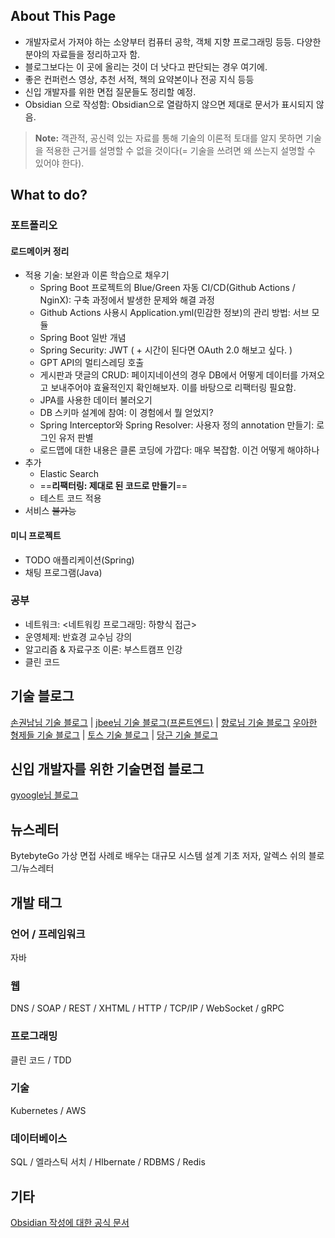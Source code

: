 ## About This Page
- 개발자로서 가져야 하는 소양부터 컴퓨터 공학, 객체 지향 프로그래밍 등등. 다양한 분야의 자료들을 정리하고자 함.
- 블로그보다는 이 곳에 올리는 것이 더 낫다고 판단되는 경우 여기에.
- 좋은 컨퍼런스 영상, 추천 서적, 책의 요약본이나 전공 지식 등등
- 신입 개발자를 위한 면접 질문들도 정리할 예정.
- Obsidian 으로 작성함: Obsidian으로 열람하지 않으면 제대로 문서가 표시되지 않음.
> **Note:** 객관적, 공신력 있는 자료를 통해 기술의 이론적 토대를 알지 못하면 기술을 적용한 근거를 설명할 수 없을 것이다(= 기술을 쓰려면 왜 쓰는지 설명할 수 있어야 한다).

## What to do?
### 포트폴리오
#### 로드메이커 정리 
- 적용 기술:  보완과 이론 학습으로 채우기
	- Spring Boot 프로젝트의 Blue/Green 자동 CI/CD(Github Actions / NginX): 구축 과정에서 발생한 문제와 해결 과정
	- Github Actions 사용시 Application.yml(민감한 정보)의 관리 방법: 서브 모듈
	- Spring Boot 일반 개념
	- Spring Security: JWT ( + 시간이 된다면 OAuth 2.0 해보고 싶다. )
	- GPT API의 멀티스레딩 호출
	- 게시판과 댓글의 CRUD: 페이지네이션의 경우 DB에서 어떻게 데이터를 가져오고 보내주어야 효율적인지 확인해보자. 이를 바탕으로 리팩터링 필요함.
	- JPA를 사용한 데이터 불러오기
	- DB 스키마 설계에 참여: 이 경험에서 뭘 얻었지?
	- Spring Interceptor와 Spring Resolver: 사용자 정의 annotation 만들기: 로그인 유저 판별
	- 로드맵에 대한 내용은 클론 코딩에 가깝다: 매우 복잡함. 이건 어떻게 해야하나
- 추가
	- Elastic Search
	- ==**리팩터링: 제대로 된 코드로 만들기**==
	- 테스트 코드 적용
- 서비스 ~~불가능~~
#### 미니 프로젝트
- TODO 애플리케이션(Spring)
- 채팅 프로그램(Java)
### 공부
- 네트워크: <네트워킹 프로그래밍: 하향식 접근>
- 운영체제: 반효경 교수님 강의
- 알고리즘 & 자료구조 이론: 부스트캠프 인강
- 클린 코드

## 기술 블로그
[손권남님 기술 블로그](https://kwonnam.pe.kr/wiki/root) | [jbee님 기술 블로그(프론트엔드)](https://blog.jbee.io/Home) | [향로님 기술 블로그](https://jojoldu.tistory.com/)
[우아한 형제들 기술 블로그](https://techblog.woowahan.com/) | [토스 기술 블로그](https://toss.tech/) | [당근 기술 블로그](https://medium.com/daangn)

## 신입 개발자를 위한 기술면접 블로그
[gyoogle님 블로그](https://gyoogle.dev/)

## 뉴스레터
BytebyteGo
	가상 면접 사례로 배우는 대규모 시스템 설계 기초 저자, 알렉스 쉬의 블로그/뉴스레터

## 개발 태그
### 언어 / 프레임워크
자바
### 웹
DNS / SOAP / REST / XHTML / HTTP / TCP/IP  / WebSocket / gRPC
### 프로그래밍
클린 코드 / TDD
### 기술
Kubernetes / AWS
### 데이터베이스
SQL / 엘라스틱 서치 / HIbernate / RDBMS / Redis

## 기타
[Obsidian 작성에 대한 공식 문서](https://help.obsidian.md/Editing+and+formatting/Basic+formatting+syntax)